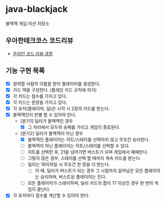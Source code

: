 # java-blackjack
블랙잭 게임 미션 저장소

## 우아한테크코스 코드리뷰
* [온라인 코드 리뷰 과정](https://github.com/woowacourse/woowacourse-docs/blob/master/maincourse/README.md)

## 기능 구현 목록

- [x] 참여할 사람의 이름을 받아 플레이어를 생성한다.
- [X] 카드 덱을 구성한다. (플레잉 카드 규칙에 의거)
- [x] 각 카드는 점수를 가지고 있다.
- [x] 각 카드는 문양을 가지고 있다.
- [x] 각 유저(플레이어, 딜)은 시작 시 2장의 카드를 받는다.
- [x] 블랙잭인지 판별 할 수 있어야 한다.  
  - [분기1] 딜러가 블랙잭인 경우
    - [x] 그 자리에서 모두와 승패를 가리고 게임이 종료된다.
  - [분기2] 딜러가 블랙잭이 아닌 경우
    - [x] 블랙잭인 플레이어는 히트/스테이를 선택하지 않고 무조건 승리한다.
    - [ ] 블랙잭이 아닌 플레이어는 히트/스테이를 선택할 수 있다.
     - [ ] 히트를 선택한 후, 21을 넘어가면 버스트가 되며 게임에서 패배한다.
     - [ ] 그렇지 않은 경우, 스테이를 선택 할 때까지 계속 카드를 받는다.
    - [ ] 딜러는 16이하일 시 무조건 한 장을 더 받는다.
      - [ ] 이 때, 딜러가 버스트가 되는 경우 그 시점까지 살아남은 모든 플레이어는 승리하며, 버스트된 플레이어는 진다.
    - [ ] 모든 플레이어가 스테이하며, 딜러 카드의 합이 17 이상인 경우 한 번의 게임이 끝난다.
- [x] 각 유저마다 점수를 계산할 수 있어야 한다.